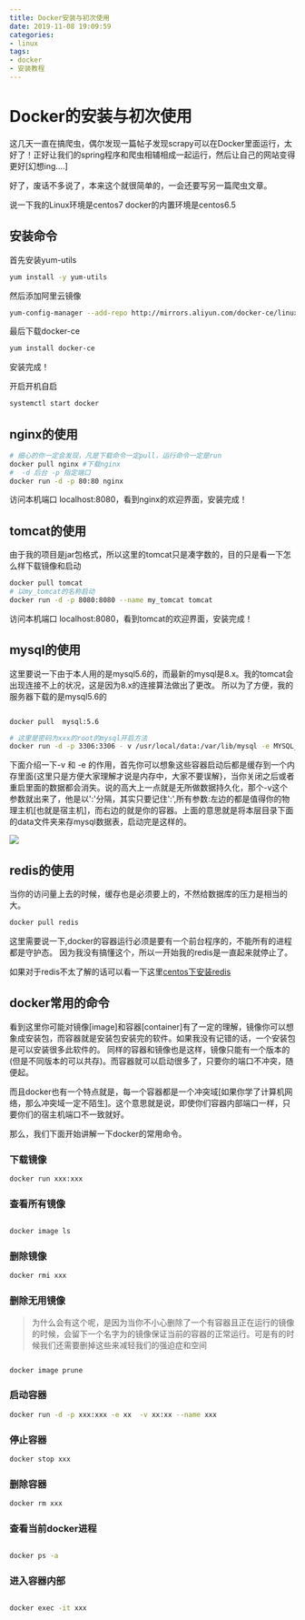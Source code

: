 ```yaml
---
title: Docker安装与初次使用
date: 2019-11-08 19:09:59
categories:
- linux
tags:
- docker
- 安装教程
---
```



# Docker的安装与初次使用

这几天一直在搞爬虫，偶尔发现一篇帖子发现scrapy可以在Docker里面运行，太好了！正好让我们的spring程序和爬虫相辅相成一起运行，然后让自己的网站变得更好[幻想ing....]


好了，废话不多说了，本来这个就很简单的，一会还要写另一篇爬虫文章。


说一下我的Linux环境是centos7
docker的内置环境是centos6.5


## 安装命令

首先安装yum-utils

```bash
yum install -y yum-utils
```


然后添加阿里云镜像

```bash
yum-config-manager --add-repo http://mirrors.aliyun.com/docker-ce/linux/centos/docker-ce.repo

```


最后下载docker-ce

```bash
yum install docker-ce
```


安装完成！

开启开机自启

```bash
systemctl start docker

```

## nginx的使用

```bash
# 细心的你一定会发现，凡是下载命令一定pull，运行命令一定是run
docker pull nginx #下载nginx
#  -d 后台 -p 指定端口
docker run -d -p 80:80 nginx
```


访问本机端口 localhost:8080，看到nginx的欢迎界面，安装完成！


## tomcat的使用
由于我的项目是jar包格式，所以这里的tomcat只是凑字数的，目的只是看一下怎么样下载镜像和启动

```bash
docker pull tomcat
# 以my_tomcat的名称启动
docker run -d -p 8080:8080 --name my_tomcat tomcat
```

访问本机端口 localhost:8080，看到tomcat的欢迎界面，安装完成！


## mysql的使用

这里要说一下由于本人用的是mysql5.6的，而最新的mysql是8.x。我的tomcat会出现连接不上的状况，这是因为8.x的连接算法做出了更改。
所以为了方便，我的服务器下载的是mysql5.6的

```bash

docker pull  mysql:5.6

# 这里是密码为xxx的root的mysql开启方法
docker run -d -p 3306:3306 - v /usr/local/data:/var/lib/mysql -e MYSQL_ROOT_PASSWORD=xxx mysql
```
下面介绍一下-v 和 -e 的作用，首先你可以想象这些容器启动后都是缓存到一个内存里面{这里只是方便大家理解才说是内存中，大家不要误解}，当你关闭之后或者重启里面的数据都会消失。说的高大上一点就是无所做数据持久化，那个-v这个参数就出来了，他是以':'分隔，其实只要记住':',所有参数:左边的都是值得你的物理主机[也就是宿主机]，而右边的就是你的容器。上面的意思就是将本层目录下面的data文件夹来存mysql数据表，启动完是这样的。


![](https://s2.ax1x.com/2019/11/23/MbgQxK.png)


## redis的使用

当你的访问量上去的时候，缓存也是必须要上的，不然给数据库的压力是相当的大。

```bash
docker pull redis
```

这里需要说一下,docker的容器运行必须是要有一个前台程序的，不能所有的进程都是守护态。
因为我没有搞懂这个，所以一开始我的redis是一直起来就停止了。

如果对于redis不太了解的话可以看一下这里[centos下安装redis](https://whoami1231.github.io/2019/04/30/centos7%E5%AE%89%E8%A3%85redis/)


## docker常用的命令

看到这里你可能对镜像[image]和容器[container]有了一定的理解，镜像你可以想象成安装包，而容器就是安装包安装完的软件。如果我没有记错的话，一个安装包是可以安装很多此软件的。
同样的容器和镜像也是这样，镜像只能有一个版本的(但是不同版本的可以共存)。而容器就可以启动很多了，只要你的端口不冲突，随便起。


而且docker也有一个特点就是，每一个容器都是一个冲突域[如果你学了计算机网络，那么冲突域一定不陌生]。这个意思就是说，即使你们容器内部端口一样，只要你们的宿主机端口不一致就好。

那么，我们下面开始讲解一下docker的常用命令。

### 下载镜像


```bash
docker run xxx:xxx

```

### 查看所有镜像

```bash

docker image ls

```

### 删除镜像

```bash
docker rmi xxx
```

### 删除无用镜像

> 为什么会有这个呢，是因为当你不小心删除了一个有容器且正在运行的镜像的时候，会留下一个名字为<none>的镜像保证当前的容器的正常运行。可是有的时候我们还需要删掉这些来减轻我们的强迫症和空间

```bash

docker image prune

```



### 启动容器

```bash
docker run -d -p xxx:xxx -e xx  -v xx:xx --name xxx
```

### 停止容器
```bash
docker stop xxx

```


### 删除容器

```bash
docker rm xxx
```

### 查看当前docker进程

```bash

docker ps -a
```


### 进入容器内部

```bash

docker exec -it xxx

```
